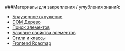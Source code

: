###Материалы для закрепления / углубления знаний:

- [Браузерное окружение]
- [DOM Дерево]
- [Поиск элементов]
- [Базовые свойства элементов]
- [Стили и классы]
- [Frontend Roadmap]

[Браузерное окружение]: https://learn.javascript.ru/browser-environment
[DOM Дерево]: https://learn.javascript.ru/dom-nodes
[Поиск элементов]: https://learn.javascript.ru/searching-elements-dom
[Базовые свойства элементов]: https://learn.javascript.ru/basic-dom-node-properties
[Стили и классы]: https://learn.javascript.ru/styles-and-classes
[Frontend Roadmap]: https://roadmap.sh/frontend
